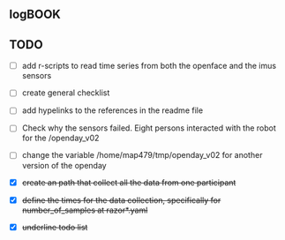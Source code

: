 logBOOK
---



## TODO
- [ ] add r-scripts to read time series from both the openface and the imus sensors
- [ ] create general checklist
- [ ] add hypelinks to the references in the readme file
- [ ] Check why the sensors failed. Eight persons interacted with the robot for the /openday_v02
- [ ] change the variable /home/map479/tmp/openday_v02 for another version of the openday
- [x] ~~create an path that collect all the data from one participant~~
- [x] ~~define the times for the data collection, specifically for number_of_samples at razor*.yaml~~
- [x] ~~underline todo list~~


